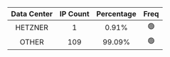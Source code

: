| Data Center | IP Count | Percentage | Freq |
|:------------:|:--------:|:-----------:|:-----:|
| HETZNER | 1 | 0.91% | 🟢 |
| OTHER | 109 | 99.09% | 🟢 |